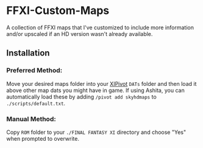 # FFXI-Custom-Maps
A collection of FFXI maps that I've customized to include more information and/or upscaled if an HD version wasn't already available.

## Installation
### Preferred Method:
Move your desired maps folder into your [XIPivot](https://github.com/Shirk/XIPivot) `DATs` folder and then load it above other map dats you might have in game.  If using Ashita, you can automatically load these by adding `/pivot add skyhdmaps` to `./scripts/default.txt`.

### Manual Method:
Copy `ROM` folder to your `./FINAL FANTASY XI` directory and choose "Yes" when prompted to overwrite.  
